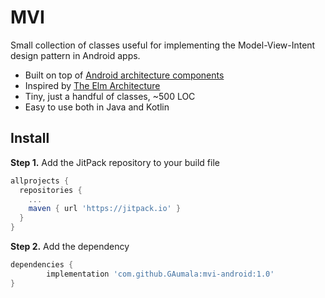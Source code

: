 # MVI

Small collection of classes useful for implementing the Model-View-Intent design 
pattern in Android apps.

* Built on top of [Android architecture components](
  https://developer.android.com/topic/libraries/architecture/)
* Inspired by [The Elm Architecture](https://guide.elm-lang.org/architecture/)
* Tiny, just a handful of classes, ~500 LOC
* Easy to use both in Java and Kotlin

## Install

**Step 1.** Add the JitPack repository to your build file 

``` Groovy
allprojects {
  repositories {
    ...
    maven { url 'https://jitpack.io' }
  }
}
```

**Step 2.** Add the dependency

``` Groovy
dependencies {
        implementation 'com.github.GAumala:mvi-android:1.0'
}
```
